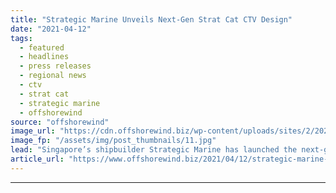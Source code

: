 ```yaml
---
title: "Strategic Marine Unveils Next-Gen Strat Cat CTV Design"
date: "2021-04-12"
tags: 
  - featured
  - headlines
  - press releases
  - regional news
  - ctv
  - strat cat
  - strategic marine
  - offshorewind
source: "offshorewind"
image_url: "https://cdn.offshorewind.biz/wp-content/uploads/sites/2/2021/04/12092503/Strategic-Marine-Unveils-Next-Gen-Strat-Cat-CTV-Design.jpg"
image_fp: "/assets/img/post_thumbnails/11.jpg"
lead: "Singapore’s shipbuilder Strategic Marine has launched the next-generation Strat Cat crew transfer vessel (CTV) design"
article_url: "https://www.offshorewind.biz/2021/04/12/strategic-marine-unveils-next-gen-strat-cat-ctv-design/"
---
```


---
